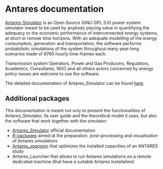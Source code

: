 # Antares documentation
[Antares-Simulator](https://antares-simulator.org/) is an Open Source (GNU GPL 3.0) power system simulator
meant to be used by anybody placing value in quantifying the adequacy or
the economic performance of interconnected energy systems, at short or remote time horizons.
With an adequate modelling of the energy consumption, generation and transportation,
the software performs probabilistic simulations of the system throughout many year-long
scenarios made of 8760 hourly time-frames each.

Transmission system Operators, Power and Gas Producers, Regulators, Academics,
Consultants, NGO and all others actors concerned by energy policy issues are welcome to use the software. 

The detailed documentation of Antares_Simulator can be found [here](https://antares-simulator.readthedocs.io).

## Additional packages
This documentation is meant not only to present the functionalities of Antares_Simulator, its user guide and the theoretical 
model it uses, but also the software that work together with the simulator:

- [Antares_Simulator](https://antares-simulator.readthedocs.io) official documentation
- [_R_-packages](https://rte-antares-rpackage.github.io/rPackagesRte/) aimed at the preparation, post-processing and visualisation of Antares simulations
- [Antares_xpansion](https://antares-xpansion.readthedocs.io) that optimizes the installed capacities of an ANTARES study
- Antares_Launcher that allows to run Antares simulations on a remote dedicated machine (that have a suitable Antares installation)
